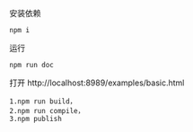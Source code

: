 安装依赖
```
npm i
```

运行
```
npm run doc
```
打开 http://localhost:8989/examples/basic.html


```
1.npm run build，
2.npm run compile，
3.npm publish
```